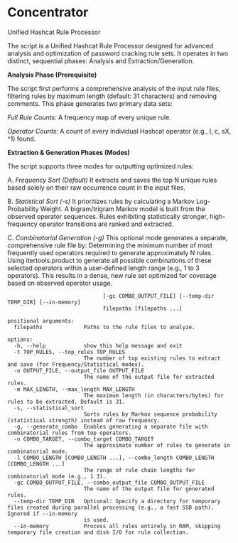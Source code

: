 # Concentrator
Unified Hashcat Rule Processor

The script is a Unified Hashcat Rule Processor designed for advanced analysis and optimization of password cracking rule sets. It operates in two distinct, sequential phases: Analysis and Extraction/Generation.


**Analysis Phase (Prerequisite)**

The script first performs a comprehensive analysis of the input rule files, filtering rules by maximum length (default: 31 characters) and removing comments. This phase generates two primary data sets:

*Full Rule Counts:* A frequency map of every unique rule.

*Operator Counts:* A count of every individual Hashcat operator (e.g., l, c, sX, ^1) found.


**Extraction & Generation Phases (Modes)**

The script supports three modes for outputting optimized rules:

A. *Frequency Sort (Default)*
It extracts and saves the top N unique rules based solely on their raw occurrence count in the input files.

B. *Statistical Sort (-s)*
It prioritizes rules by calculating a Markov Log-Probability Weight. A bigram/trigram Markov model is built from the observed operator sequences. Rules exhibiting statistically stronger, high-frequency operator transitions are ranked and extracted.

C. *Combinatorial Generation (-g)*
This optional mode generates a separate, comprehensive rule file by:
Determining the minimum number of most frequently used operators required to generate approximately N rules.
Using itertools.product to generate all possible combinations of these selected operators within a user-defined length range (e.g., 1 to 3 operators).
This results in a dense, new rule set optimized for coverage based on observed operator usage.

```usage: concentrator_v1.1.0.py [-h] [-t TOP_RULES] [-o OUTPUT_FILE] [-m MAX_LENGTH] [-s] [-g] [-n COMBO_TARGET] [-l COMBO_LENGTH [COMBO_LENGTH ...]]
                              [-gc COMBO_OUTPUT_FILE] [--temp-dir TEMP_DIR] [--in-memory]
                              filepaths [filepaths ...]

positional arguments:
  filepaths             Paths to the rule files to analyze.

options:
  -h, --help            show this help message and exit
  -t TOP_RULES, --top_rules TOP_RULES
                        The number of top existing rules to extract and save (for Frequency/Statistical modes).
  -o OUTPUT_FILE, --output_file OUTPUT_FILE
                        The name of the output file for extracted rules.
  -m MAX_LENGTH, --max_length MAX_LENGTH
                        The maximum length (in characters/bytes) for rules to be extracted. Default is 31.
  -s, --statistical_sort
                        Sorts rules by Markov sequence probability (statistical strength) instead of raw frequency.
  -g, --generate_combo  Enables generating a separate file with combinatorial rules from top operators.
  -n COMBO_TARGET, --combo_target COMBO_TARGET
                        The approximate number of rules to generate in combinatorial mode.
  -l COMBO_LENGTH [COMBO_LENGTH ...], --combo_length COMBO_LENGTH [COMBO_LENGTH ...]
                        The range of rule chain lengths for combinatorial mode (e.g., 1 3).
  -gc COMBO_OUTPUT_FILE, --combo_output_file COMBO_OUTPUT_FILE
                        The name of the output file for generated rules.
  --temp-dir TEMP_DIR   Optional: Specify a directory for temporary files created during parallel processing (e.g., a fast SSD path). Ignored if --in-memory
                        is used.
  --in-memory           Process all rules entirely in RAM, skipping temporary file creation and disk I/O for rule collection.


```

